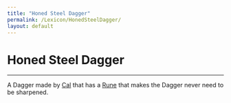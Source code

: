 ```yaml
---
title: "Honed Steel Dagger"
permalink: /Lexicon/HonedSteelDagger/
layout: default
---
```

# Honed Steel Dagger
---
A Dagger made by [Cal](../_Characters/DivineDungeon/Cal.md) that has a [Rune](Runes.md) that makes the Dagger never need to be sharpened.